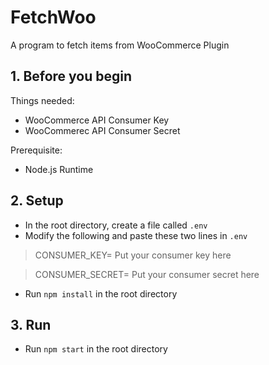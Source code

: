 # FetchWoo
A program to fetch items from WooCommerce Plugin 

## 1. Before you begin
Things needed:
 - WooCommerce API Consumer Key
 - WooCommerec API Consumer Secret

Prerequisite:
- Node.js Runtime

 ## 2. Setup
 - In the root directory, create a file called `.env`
 - Modify the following and paste these two lines in `.env`
> CONSUMER_KEY= Put your consumer key here 

> CONSUMER_SECRET= Put your consumer secret here
- Run `npm install` in the root directory

## 3. Run
- Run `npm start` in the root directory
